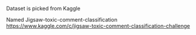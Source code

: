 Dataset is picked from Kaggle 

Named Jigsaw-toxic-comment-classification  https://www.kaggle.com/c/jigsaw-toxic-comment-classification-challenge

